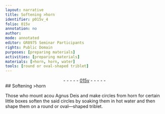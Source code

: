 ```yaml
---
layout: narrative
title: Softening >horn
identifier: p015v_4
folio: 015v
annotation: no
author:
mode: annotated
editor: GR8975 Seminar Participants
rights: Public Domain
purposes: [preparing materials]
activities: [preparing materials]
materials: [>horn, horn, water]
tools: [round or oval-shaped triblet]
---
```


 <div class="folio" align="center">- - - - - <a href="http://gallica.bnf.fr/ark:/12148/btv1b10500001g/f36.item" target="_blank">015v</a> - - - - - </div>  <span class="activity"></span> 
## Softening <span class="material">>horn</span>

 
Those who mount <span class="foreign">acou</span> <span class="foreign">Agnus Dei</span>s and make circles from <span class="material">horn</span> for certain little boxes soften the said circles by soaking them in <span class="material_format">hot <span class="material">water</span></span> and then shape them on a <span class="tool">round or oval—shaped triblet</span>.
 